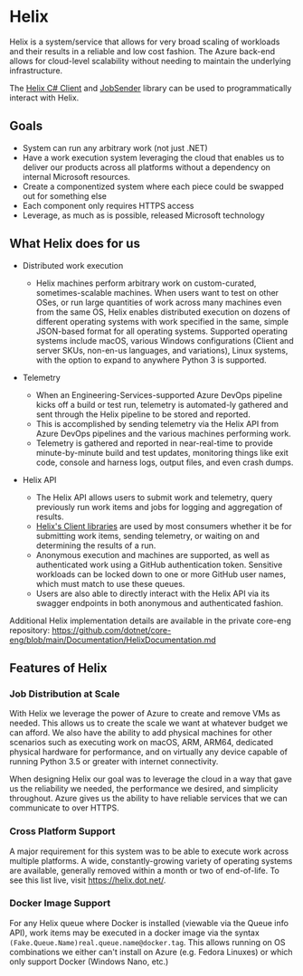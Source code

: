 # Helix

Helix is a system/service that allows for very broad scaling of workloads and their results in a reliable and low cost fashion. The Azure back-end allows for cloud-level scalability without needing to maintain the underlying infrastructure.

The [Helix C# Client](/src/Microsoft.DotNet.Helix/Client/CSharp) and [JobSender](/src/Microsoft.DotNet.Helix/JobSender) library can be used to programmatically interact with Helix.

## Goals

* System can run any arbitrary work (not just .NET)
* Have a work execution system leveraging the cloud that enables us to deliver our products across all platforms without a dependency on internal Microsoft resources.
* Create a componentized system where each piece could be swapped out for something else
* Each component only requires HTTPS access
* Leverage, as much as is possible, released Microsoft technology

## What Helix does for us

- Distributed work execution

	- Helix machines perform arbitrary work on custom-curated, sometimes-scalable machines. When users want to test on other OSes, or run large quantities of work across many machines even from the same OS, Helix enables distributed execution on dozens of different operating systems with work specified in the same, simple JSON-based format for all operating systems. Supported operating systems include macOS, various Windows configurations (Client and server SKUs, non-en-us languages, and variations), Linux systems, with the option to expand to anywhere Python 3 is supported.

- Telemetry

    - When an Engineering-Services-supported Azure DevOps pipeline kicks off a build or test run, telemetry is automated-ly gathered and sent through the Helix pipeline to be stored and reported. 
    - This is accomplished by sending telemetry via the Helix API from Azure DevOps pipelines and the various machines performing work.
    - Telemetry is gathered and reported in near-real-time to provide minute-by-minute build and test updates, monitoring things like exit code, console and harness logs, output files, and even crash dumps.   

- Helix API

	- The Helix API allows users to submit work and telemetry, query previously run work items and jobs for logging and aggregation of results.
	- [Helix's Client libraries](/src/Microsoft.DotNet.Helix) are used by most consumers whether it be for submitting work items, sending telemetry, or waiting on and determining the results of a run.
	- Anonymous execution and machines are supported, as well as authenticated work using a GitHub authentication token. Sensitive workloads can be locked down to one or more GitHub user names, which must match to use these queues. 
	- Users are also able to directly interact with the Helix API via its swagger endpoints in both anonymous and authenticated fashion.

Additional Helix implementation details are available in the private core-eng repository: https://github.com/dotnet/core-eng/blob/main/Documentation/HelixDocumentation.md

## Features of Helix

### Job Distribution at Scale
With Helix we leverage the power of Azure to create and remove VMs as needed.  This allows us to create the scale we want at whatever budget we can afford.  We also have the ability to add physical machines for other scenarios such as executing work on macOS, ARM, ARM64, dedicated physical hardware for performance, and on virtually any device capable of running Python 3.5 or greater with internet connectivity.

When designing Helix our goal was to leverage the cloud in a way that gave us the reliability we needed, the performance we desired, and simplicity throughout. Azure gives us the ability to have reliable services that we can communicate to over HTTPS.

### Cross Platform Support
A major requirement for this system was to be able to execute work across multiple platforms.  A wide, constantly-growing variety of operating systems are available, generally removed within a month or two of end-of-life.  To see this list live, visit <https://helix.dot.net/>.

### Docker Image Support
For any Helix queue where Docker is installed (viewable via the Queue info API), work items may be executed in a docker image via the syntax `(Fake.Queue.Name)real.queue.name@docker.tag`.  This allows running on OS combinations we either can't install on Azure (e.g. Fedora Linuxes) or which only support Docker (Windows Nano, etc.)
